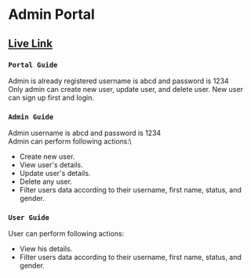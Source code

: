 # Admin Portal

## [Live Link](https://admin-portal-shyam.netlify.app/)

### `Portal Guide`

Admin is already registered username is abcd and password is 1234\
Only admin can create new user, update user, and delete user. New user can sign up first and login.

### `Admin Guide`

Admin username is abcd and password is 1234\
Admin can perform following actions:\
- Create new user.
- View user's details.
- Update user's details.
- Delete any user.
- Filter users data according to their username, first name, status, and gender.

### `User Guide`

User can perform following actions:
- View his details.
- Filter users data according to their username, first name, status, and gender.

